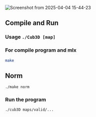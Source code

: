![Screenshot from 2025-04-04 15-44-23](https://github.com/user-attachments/assets/e1336db4-a65d-4bfe-9a1f-e98424d4edba)
## Compile and Run

### Usage `./Cub3D [map]`

### For compile program and mlx
```bash
make
```

## Norm
```bash
./make norm
```

### Run the program
```bash
./cub3D maps/valid/...
```
